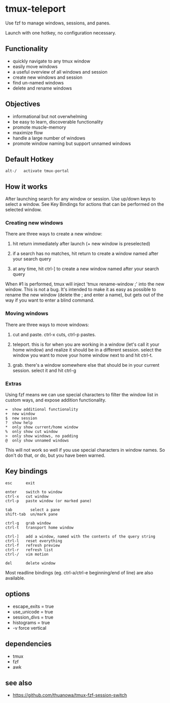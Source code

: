 # tmux-teleport

Use fzf to manage windows, sessions, and panes.

Launch with one hotkey, no configuration necessary. 

## Functionality

- quickly navigate to any tmux window
- easily move windows
- a useful overview of all windows and session
- create new windows and session
- find un-named windows
- delete and rename windows

## Objectives

- informational but not overwhelming
- be easy to learn, discoverable functionality
- promote muscle-memory
- maximize flow
- handle a large number of windows
- promote window naming but support unnamed windows

## Default Hotkey

	alt-/   activate tmux-portal

## How it works

After launching search for any window or session. Use up/down keys to select a window. See Key Bindings for actions that can be performed on the selected window.

### Creating new windows

There are three ways to create a new window:

1. hit return immediately after launch (+ new window is preselected)

2. if a search has no matches, hit return to create a window named after your search query

3. at any time, hit ctrl-] to create a new window named after your search query

When #1 is performed, tmux will inject 'tmux rename-window ;' into the new window. This is not a bug. It's intended to make it as easy as possible to rename the new window (delete the ; and enter a name), but gets out of the way if you want to enter a blind command.

### Moving windows

There are three ways to move windows:

1. cut and paste. ctrl-x cuts, ctrl-p pastes.

2. teleport. this is for when you are working in a window (let's call it your home window) and realize it should be in a different session. select the window you want to move your home window next to and hit ctrl-t.

3. grab. there's a window somewhere else that should be in your current session. select it and hit ctrl-g

### Extras

Using fzf means we can use special characters to filter the window list in custom ways, and expose addition functionality.

	=  show additional functionality
	+  new window
	$  new session
	?  show help
	*  only show current/home window
	%  only show cut window
	>  only show windows, no padding
	@  only show unnamed windows

This will not work so well if you use special characters in window names. So don't do that, or do, but you have been warned.


## Key bindings

	esc      exit

	enter    switch to window
	ctrl-x	 cut window 
	ctrl-p   paste window (or marked pane)

	tab        select a pane
	shift-tab  un/mark pane

	ctrl-g   grab window 
	ctrl-t   transport home window

	ctrl-]   add a window, named with the contents of the query string
	ctrl-l   reset everything
	ctrl-f   refresh preview
	ctrl-r   refresh list
	ctrl-/   vim motion

	del      delete window

Most readline bindings (eg. ctrl-a/ctrl-e beginning/end of line) are also available.

## options

-	escape_exits = true
-	use_unicode = true
-	session_divs = true
-   histograms = true
-	-v force vertical


## dependencies

- tmux
- fzf
- awk

## see also

- https://github.com/thuanowa/tmux-fzf-session-switch

